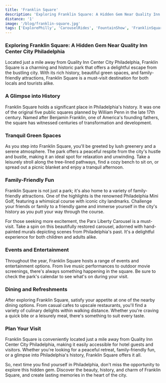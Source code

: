```yaml
---
title: 'Franklin Square'
description: 'Exploring Franklin Square: A Hidden Gem Near Quality Inn Center City Philadelphia'
distance: '1'
image: '/blog/franklin-square.jpg'
tags: ['ExplorePhilly', 'CarouselRides', 'FountainShow', 'FranklinSquare', 'PhiladelphiaParks', 'HistoricPhiladelphia']
---
```


### Exploring Franklin Square: A Hidden Gem Near Quality Inn Center City Philadelphia

Located just a mile away from Quality Inn Center City Philadelphia, Franklin Square is a charming and historic park that offers a delightful escape from the bustling city. With its rich history, beautiful green spaces, and family-friendly attractions, Franklin Square is a must-visit destination for both locals and tourists alike.

### A Glimpse into History

Franklin Square holds a significant place in Philadelphia's history. It was one of the original five public squares planned by William Penn in the late 17th century. Named after Benjamin Franklin, one of America's founding fathers, the square has witnessed centuries of transformation and development.

### Tranquil Green Spaces

As you step into Franklin Square, you'll be greeted by lush greenery and a serene atmosphere. The park offers a peaceful respite from the city's hustle and bustle, making it an ideal spot for relaxation and unwinding. Take a leisurely stroll along the tree-lined pathways, find a cozy bench to sit on, or spread out a picnic blanket and enjoy a tranquil afternoon.

### Family-Friendly Fun

Franklin Square is not just a park; it's also home to a variety of family-friendly attractions. One of the highlights is the renowned Philadelphia Mini Golf, featuring a whimsical course with iconic city landmarks. Challenge your friends or family to a friendly game and immerse yourself in the city's history as you putt your way through the course.

For those seeking more excitement, the Parx Liberty Carousel is a must-visit. Take a spin on this beautifully restored carousel, adorned with hand-painted murals depicting scenes from Philadelphia's past. It's a delightful experience for both children and adults alike.

### Events and Entertainment

Throughout the year, Franklin Square hosts a range of events and entertainment options. From live music performances to outdoor movie screenings, there's always something happening in the square. Be sure to check the park's calendar to see what's on during your visit.

### Dining and Refreshments

After exploring Franklin Square, satisfy your appetite at one of the nearby dining options. From casual cafes to upscale restaurants, you'll find a variety of culinary delights within walking distance. Whether you're craving a quick bite or a leisurely meal, there's something to suit every taste.

### Plan Your Visit

Franklin Square is conveniently located just a mile away from Quality Inn Center City Philadelphia, making it easily accessible for hotel guests and visitors. Whether you're looking for a peaceful retreat, family-friendly fun, or a glimpse into Philadelphia's history, Franklin Square offers it all.

So, next time you find yourself in Philadelphia, don't miss the opportunity to explore this hidden gem. Discover the beauty, history, and charm of Franklin Square, and create lasting memories in the heart of the city.
